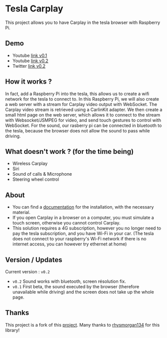 
# Tesla Carplay

This project allows you to have Carplay in the tesla browser with Raspberry Pi.

## Demo

- Youtube [link v0.1](https://youtu.be/6aNyr-Qt1Ts)
- Youtube [link v0.2](https://youtu.be/omYd29-GwQ8)
- Twitter [link v0.2](https://twitter.com/Marc20Dubois/status/1505594169959632899)


## How it works ?
In fact, add a Raspberry Pi into the tesla, this allows us to create a wifi network for the tesla to connect to. In this Raspberry Pi, we will also create a web server with a stream for Carplay video output with WebSocket. The Carplay video stream is retrieved using a CarlinKit adapter. We then create a small html page on the web server, which allows it to connect to the stream with Websocket/JSMPEG for video, and send touch gestures to control with WebSocket. For the sound, our rasberry pi can be connected in bluetooth to the tesla, because the browser does not allow the sound to pass while driving.


## What doesn't work ? (for the time being)

- Wireless Carplay
- Siri
- Sound of calls & Microphone
- Steering wheel control

## About

- You can find a [documentation](https://github.com/marcdubois71450/tesla-carplay/blob/master/tesla-doc.md) for the installation, with the necessary material.
- If you open Carplay in a browser on a computer, you must simulate a touch screen, otherwise you cannot control Carplay.
- This solution requires a 4G subscription, however you no longer need to pay the tesla subscription, and you have Wi-Fi in your car. (The tesla does not connect to your raspberry's Wi-Fi network if there is no internet access, you can however try ethernet at home)


## Version / Updates

Current version : `v0.2`

- `v0.2` Sound works with bluetooth, screen résolution fix.
- `v0.1` First beta, the sound executed by the browser (therefore unavailable while driving) and the screen does not take up the whole page.


## Thanks

This project is a fork of this [project](https://github.com/rhysmorgan134/node-CarPlay).
Many thanks to [rhysmorgan134](https://github.com/rhysmorgan134) for this library!
